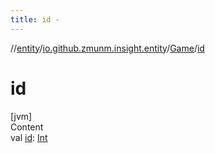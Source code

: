 ```yaml
---
title: id -
---
```

//[entity](../../../index.md)/[io.github.zmunm.insight.entity](../index.md)/[Game](index.md)/[id](id.md)



# id  
[jvm]  
Content  
val [id](id.md): [Int](https://kotlinlang.org/api/latest/jvm/stdlib/kotlin/-int/index.html)  



